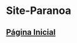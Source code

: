 # Site-Paranoa

<h2><a href= "https://caiocapel.github.io/Site-Paranoa/index.html">Página Inicial</a></h2>
